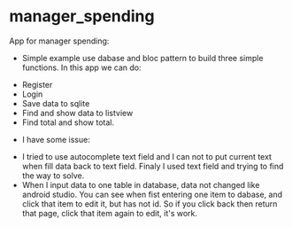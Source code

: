 # manager_spending
App for manager spending: 
- Simple example use dabase and bloc pattern to build three simple functions. In this app we can do:
 + Register
 + Login
 + Save data to sqlite
 + Find and show data to listview 
 + Find total and show total.
- I have some issue:
 + I tried to use autocomplete text field and I can not to put current text when fill data back to text field. 
Finaly I used text field and trying to find the way to solve.
 + When I input data to one table in database, data not changed like android studio. You can see when fist entering one item 
to dabase, and click that item to edit it, but has not id.  So if you click back then return that page, click that item again
to edit, it's work.


